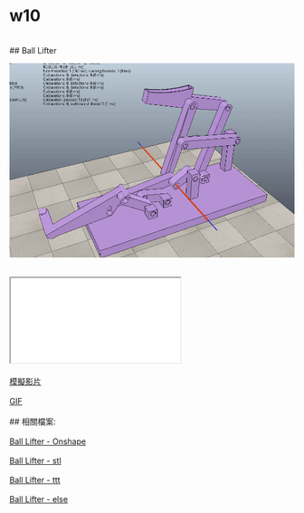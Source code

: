 # w10
</br>
## Ball Lifter
</br>

![](../photos/w10.gif)

</br>
<iframe src=\\\"https://www.youtube.com/watch?v=WOvz0JdcdZI&feature=youtu.be\\\" style=\\\"border: 0; top: 0; left: 0; width: 100%; height: 100%; position: absolute;\\\" allowfullscreen scrolling=\\\"no\\\"></iframe>
</br>
</br>
<a href="https://www.youtube.com/watch?v=WOvz0JdcdZI&feature=youtu.be">模擬影片</a>
</br>
</br>
<a href="https://github.com/s40523117/gitbook/blob/master/ag4/photos/w10.gif">GIF</a>
</br>
</br>
## 相關檔案:
</br>
</br>
<a href="https://cad.onshape.com/documents/1f91b5d82f8611ba3ad677e0/w/6abeec5a8972315feea37726/e/f53d1f934906bf4f7927a723">Ball Lifter - Onshape</a>
</br>
</br>
<a href="https://github.com/s40523117/cd2018/tree/gh-pages/Ball%20lifter/stl">Ball Lifter - stl</a>
</br>
</br>
<a href="https://github.com/s40523117/cd2018/tree/gh-pages/Ball%20lifter/ttt">Ball Lifter - ttt</a>
</br>
</br>
<a href="https://github.com/s40523117/cd2018/tree/gh-pages/Ball%20lifter">Ball Lifter - else</a>
